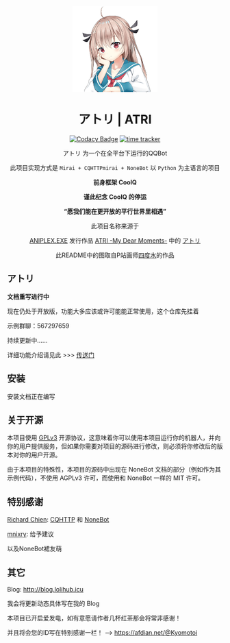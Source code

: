 <div align=center>
 <img width = '200' height ='200' src ="image/atri_s.png">

# アトリ | ATRI
[![Codacy Badge](https://api.codacy.com/project/badge/Grade/06a32769a78248109e94a4cfacf38719)](https://app.codacy.com/manual/Kyomotoi/Aya?utm_source=github.com&utm_medium=referral&utm_content=Kyomotoi/Aya&utm_campaign=Badge_Grade_Dashboard)
[![time tracker](https://wakatime.com/badge/github/Kyomotoi/ATRI.svg)](https://wakatime.com/badge/github/Kyomotoi/ATRI)

アトリ 为一个在全平台下运行的QQBot

此项目实现方式是 `Mirai + CQHTTPmirai + NoneBot` 以 `Python` 为主语言的项目

**前身框架 CoolQ**

**谨此纪念 CoolQ 的停运**

**“愿我们能在更开放的平行世界里相遇”**

此项目名称来源于

[ANIPLEX.EXE](https://aniplex-exe.com/) 发行作品 [ATRI -My Dear Moments-](https://atri-mdm.com/) 中的 [アトリ](https://atri-mdm.com/character/)

此README中的图取自P站画师[四度水](https://www.pixiv.net/users/43194796)的作品
</div>

## アトリ
**文档重写进行中**

现在仍处于开放版，功能大多应该或许可能能正常使用，这个仓库先挂着

示例群聊：567297659

持续更新中......
    
详细功能介绍请见此 >>> [传送门](https://blog.lolihub.icu/#/ATRI/user)

## 安装
安装文档正在编写

## 关于开源
本项目使用 [GPLv3](https://github.com/Kyomotoi/Aya/blob/master/LICENSE) 开源协议，这意味着你可以使用本项目运行你的机器人，并向你的用户提供服务，但如果你需要对项目的源码进行修改，则必须将你修改后的版本对你的用户开源。

由于本项目的特殊性，本项目的源码中出现在 NoneBot 文档的部分（例如作为其示例代码），不使用 AGPLv3 许可，而使用和 NoneBot 一样的 MIT 许可。

## 特别感谢
[Richard Chien](https://github.com/richardchien): [CQHTTP](https://github.com/richardchien/coolq-http-api) 和 [NoneBot](https://github.com/nonebot/nonebot)

[mnixry](https://github.com/mnixry): 给予建议

以及NoneBot裙友萌

## 其它
Blog: <http://blog.lolihub.icu>

我会将更新动态具体写在我的 Blog

本项目已开启爱发电，如有意愿请作者几杯红茶那会将常非感谢！

并且将会您的ID写在特别感谢一栏！ --> <https://afdian.net/@Kyomotoi>

